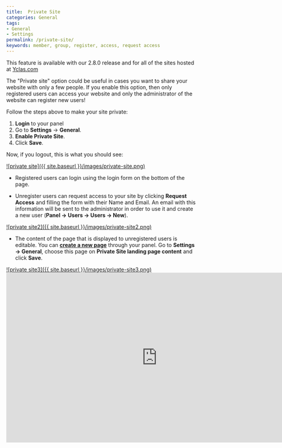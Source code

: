 ```yaml
---
title:  Private Site
categories: General
tags: 
- General
- Settings
permalink: /private-site/
keywords: member, group, register, access, request access
---
```

<div class="alert alert-warning">
<strong><i class="glyphicon glyphicon-warning-sign"></i> </strong> This feature is available with our 2.8.0 release and for all of the sites hosted at <a href="https://yclas.com/">Yclas.com</a> 
</div>

The "Private site" option could be useful in cases you want to share your website with only a few people. If you enable this option, then only registered users can access your website and only the administrator of the website can register new users!

Follow the steps above to make your site private:

1. **Login** to your panel
2. Go to **Settings** -> **General**.
3. **Enable Private Site**.
4. Click **Save**.

Now, if you logout, this is what you should see:

<a href="//docs.yclas.com/images/private-site.png" class="thumbnail gallery-item" data-gallery>
![private site]({{ site.baseurl }}/images/private-site.png)
</a>

+ Registered users can login using the login form on the bottom of the page. 

+ Unregister users can request access to your site by clicking **Request Access** and filling the form with their Name and Email. An email with this information will be sent to the administrator in order to use it and create a new user (**Panel -> Users -> Users -> New**).

<a href="//docs.yclas.com/images/private-site2.png" class="thumbnail gallery-item" data-gallery>
![private site2]({{ site.baseurl }}/images/private-site2.png)
</a>

+ The content of the page that is displayed to unregistered users is editable. You can [**create a new page**](http://docs.yclas.com/how_to_add_pages/) through your panel. Go to **Settings -> General**, choose this page on **Private Site landing page content** and click **Save**.

<a href="//docs.yclas.com/images/private-site3.png" class="thumbnail gallery-item" data-gallery>
![private site3]({{ site.baseurl }}/images/private-site3.png)
</a>

<iframe width="800" height="450" src="https://www.youtube.com/embed/o0sCKJx85CI" frameborder="0" allowfullscreen></iframe>
